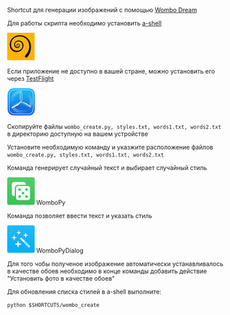 Shortcut для генерации изображений с помощью [Wombo Dream](https://dream.ai/create)

Для работы скрипта необходимо установить [a-shell](https://holzschu.github.io/a-Shell_iOS/) 

[![a-shell](./dist/imgs/icon0.jpg)](https://holzschu.github.io/a-Shell_iOS/)

Если приложение не доступно в вашей стране, можно установить его через [TestFlight](https://testflight.apple.com/join/WUdKe3f4)

[![TestFlight](./dist/imgs/icon3.png)](https://testflight.apple.com/join/WUdKe3f4)

Скопируйте файлы ```wombo_create.py, styles.txt, words1.txt, words2.txt``` в директорию доступную на вашем устройстве

Установите необходимую команду и указжите расположение файлов ```wombo_create.py, styles.txt, words1.txt, words2.txt```


Команда генерирует случайный текст и выбирает случайный стиль

[![icon1](./dist/imgs/icon1.png )](https://www.icloud.com/shortcuts/afc0c2ddc1f54916b2879779e91e605c) 
 WomboPy

Команда позволяет ввести текст и указать стиль 

[![icon1](./dist/imgs/icon2.png )](https://www.icloud.com/shortcuts/da61b07fcc4a4904ae7c15b5839c5cde) 
 WomboPyDialog

Для того чобы полученое изображение автоматически устанавливалось в качестве обоев необходимо в конце команды добавить действие "Установить фото в качестве обоев"

Для обновления списка стилей в a-shell выполните:
```
python $SHORTCUTS/wombo_create
```